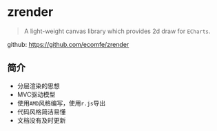 # zrender

> A light-weight canvas library which provides 2d draw for `ECharts`.

github: <https://github.com/ecomfe/zrender>


## 简介

* 分层渲染的思想
* MVC驱动模型
* 使用`AMD`风格编写，使用`r.js`导出
* 代码风格简洁易懂
* 文档没有及时更新


